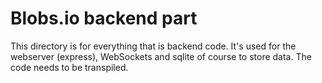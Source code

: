 # Blobs.io backend part
This directory is for everything that is backend code. It's used for the webserver (express), WebSockets and sqlite of course to store data.
The code needs to be transpiled.